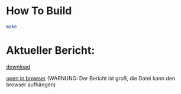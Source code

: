 # How To Build

```bash
make
```

# Aktueller Bericht:

[download](http://flint-v3.cs.tu-dortmund.de/sacabench/abschlussbericht/-/jobs/artifacts/master/raw/main.pdf?job=create_pdf)

[open in browser](http://flint-v3.cs.tu-dortmund.de/sacabench/abschlussbericht/-/jobs/artifacts/master/file/main.pdf?job=create_pdf) (WARNUNG: Der Bericht ist groß, die Datei kann den browser aufhängen)
